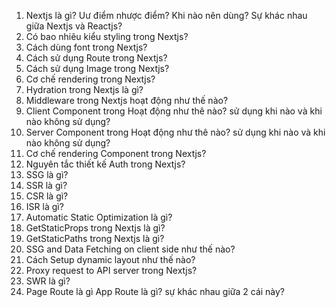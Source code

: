 1. Nextjs là gì? Uư điểm nhược điểm? Khi nào nên dùng? Sự khác nhau giữa Nextjs và Reactjs?
2. Có bao nhiêu kiểu styling trong Nextjs?
3. Cách dùng font trong Nextjs?
4. Cách sử dụng Route trong Nextjs?
5. Cách sử dụng Image trong Nextjs?
6. Cơ chế rendering trong Nextjs?
7. Hydration trong Nextjs là gì?
8. Middleware trong Nextjs hoạt động như thế nào?
9. Client Component trong Hoạt động như thê nào? sử dụng khi nào và khi nào không sử dụng?
10. Server Component trong Hoạt động như thê nào? sử dụng khi nào và khi nào không sử dụng?
11. Cơ chế rendering Component trong Nextjs?
12. Nguyên tắc thiết kế Auth trong Nextjs?
13. SSG là gì?
14. SSR là gì?
15. CSR là gì?
16. ISR là gì?
17. Automatic Static Optimization là gì?
18. GetStaticProps trong Nextjs là gì?
19. GetStaticPaths trong Nextjs là gì?
20. SSG and Data Fetching on client side như thế nào?
21. Cách Setup dynamic layout như thế nào?
22. Proxy request to API server trong Nextjs?
23. SWR là gì?
24. Page Route là gì App Route là gì? sự khác nhau giữa 2 cái này?
